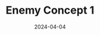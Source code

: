 ---
date: 2024-04-04
image_path: /images/gallery/enemy-concept-1.jpg
title: Enemy Concept 1
description: Enemy Concept
source: https://fantasticpixelcastle.com/new-detail/?id=356
height: 1440
width: 2560
tags: ["Concept", "Creature"]
---